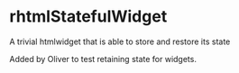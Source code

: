 # rhtmlStatefulWidget
A trivial htmlwidget that is able to store and restore its state

Added by Oliver to test retaining state for widgets.
